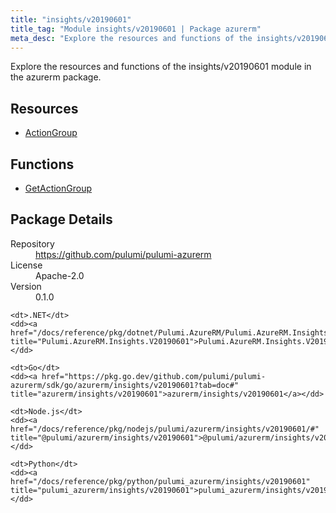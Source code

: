 ```yaml
---
title: "insights/v20190601"
title_tag: "Module insights/v20190601 | Package azurerm"
meta_desc: "Explore the resources and functions of the insights/v20190601 module in the azurerm package."
---
```


<!-- WARNING: this file was generated by Pulumi Docs Generator. -->
<!-- Do not edit by hand unless you're certain you know what you are doing! -->

Explore the resources and functions of the insights/v20190601 module in the azurerm package.

<h2 id="resources">Resources</h2>
<ul class="api">
    <li><a href="actiongroup" title="ActionGroup"><span class="symbol resource"></span>ActionGroup</a></li>
</ul>

<h2 id="functions">Functions</h2>
<ul class="api">
    <li><a href="getactiongroup" title="GetActionGroup"><span class="symbol function"></span>GetActionGroup</a></li>
</ul>

<h2 id="package-details">Package Details</h2>
<dl class="package-details">
	<dt>Repository</dt>
	<dd><a href="https://github.com/pulumi/pulumi-azurerm">https://github.com/pulumi/pulumi-azurerm</a></dd>
	<dt>License</dt>
	<dd>Apache-2.0</dd>
	<dt>Version</dt>
	<dd>0.1.0</dd>
</dl>



<dl class="tabular">

    <dt>.NET</dt>
    <dd><a href="/docs/reference/pkg/dotnet/Pulumi.AzureRM/Pulumi.AzureRM.Insights.V20190601.html" title="Pulumi.AzureRM.Insights.V20190601">Pulumi.AzureRM.Insights.V20190601</a></dd>

    <dt>Go</dt>
    <dd><a href="https://pkg.go.dev/github.com/pulumi/pulumi-azurerm/sdk/go/azurerm/insights/v20190601?tab=doc#" title="azurerm/insights/v20190601">azurerm/insights/v20190601</a></dd>

    <dt>Node.js</dt>
    <dd><a href="/docs/reference/pkg/nodejs/pulumi/azurerm/insights/v20190601/#" title="@pulumi/azurerm/insights/v20190601">@pulumi/azurerm/insights/v20190601</a></dd>

    <dt>Python</dt>
    <dd><a href="/docs/reference/pkg/python/pulumi_azurerm/insights/v20190601" title="pulumi_azurerm/insights/v20190601">pulumi_azurerm/insights/v20190601</a></dd>

</dl>

